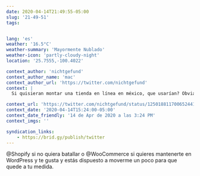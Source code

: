 ```yaml
---
date: 2020-04-14T21:49:55-05:00
slug: '21-49-51'
tags:


lang: 'es'
weather: '16.5°C'
weather-summary: 'Mayormente Nublado'
weather-icon: 'partly-cloudy-night'
location: '25.7555,-100.4022'

context_author: 'nichtgefund'
context_author_name: 'mac'
context_author_url: 'https://twitter.com/nichtgefund'
context: |
  Si quisieran montar una tienda en línea en méxico, que usarían? Obviamente kichink queda descartado. De preferencia con integración con Wordpress o facebook.

context_url: 'https://twitter.com/nichtgefund/status/1250188117006524417?s=12'
context_date: '2020-04-14T15:24:00-05:00'
context_date_friendly: '14 de Apr de 2020 a las 3:24 PM'
context_imgs: ''

syndication_links:
    - https://brid.gy/publish/twitter
---
```

‪@Shopify si no quiera batallar o @WooCommerce si quieres mantenerte en WordPress y te gusta y estás dispuesto a moverme un poco para que quede a tu medida.‬